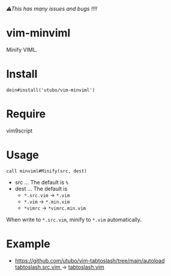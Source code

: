 *⚠This has many issues and bugs !!!!*

# vim-minviml
Minify VIML.

# Install
```vim
dein#install('utubo/vim-minviml')
```

# Require
vim9script

# Usage
```vim
call minviml#Minify(src, dest)
```
- src ... The default is `%`
- dest ... The default is
  - `*.src.vim` -> `*.vim`
  - `*.vim` -> `*.min.vim`
  - `*vimrc` -> `*vimrc.min.vim`

When write to `*.src.vim`, minify to `*.vim` automatically.

# Example
- https://github.com/utubo/vim-tabtoslash/tree/main/autoload<br>
  [tabtoslash.src.vim ](https://github.com/utubo/vim-tabtoslash/blob/main/autoload/tabtoslash.src.vim)
  ->
  [tabtoslash.vim ](https://github.com/utubo/vim-tabtoslash/blob/main/autoload/tabtoslash.vim)

